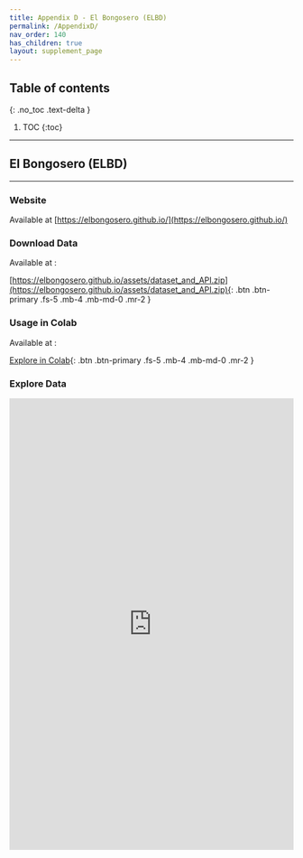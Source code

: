 ```yaml
---
title: Appendix D - El Bongosero (ELBD)
permalink: /AppendixD/
nav_order: 140
has_children: true
layout: supplement_page
---
```


## Table of contents
{: .no_toc .text-delta }

1. TOC
{:toc}

---

## El Bongosero (ELBD)

---

### Website

Available at [https://elbongosero.github.io/](https://elbongosero.github.io/)

### Download Data

Available at :

[https://elbongosero.github.io/assets/dataset_and_API.zip](https://elbongosero.github.io/assets/dataset_and_API.zip){: .btn .btn-primary .fs-5 .mb-4 .mb-md-0 .mr-2 }

### Usage in Colab

Available at :

[Explore in Colab](https://colab.research.google.com/drive/1wK1Cr1kqcVZf8Oa84rkDxjZdbFT4HI53?usp=sharing){: .btn .btn-primary .fs-5 .mb-4 .mb-md-0 .mr-2 }


### Explore Data

<iframe src='https://elbongosero.github.io/embed/' width='100%' height='800px' frameborder='0'></iframe>
